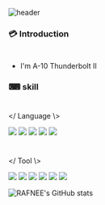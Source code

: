 ![header](https://capsule-render.vercel.app/api?type=waving&color=36B6E5&height=130&section=header&text=RAFNEE&animation=bilnk&fontSize=70&fontAlignY=70&fontColor=0F0F0F&)

### 💳 Introduction
#
* I'm A-10 Thunderbolt II

### ⌨ skill
#
</ Language \\>

<img src="https://img.shields.io/badge/verilog-40AEF0?style=flat&logo=verilog&logoColor=white"> <img src="https://img.shields.io/badge/C++-00599C?style=flat&logo=cplusplus&logoColor=white">
<img src="https://img.shields.io/badge/ARM-0091BD?style=flat&logo=arm&logoColor=white">
<img src="https://img.shields.io/badge/C-A8B9CC?style=flat&logo=C&logoColor=blue">
<img src="https://img.shields.io/badge/python-3776AB?style=flat&logo=python&logoColor=white">
#
</ Tool \\>

<img src="https://img.shields.io/badge/Visual Studio-5C2D91?style=flat&logo=visualstudio&logoColor=white"> <img src="https://img.shields.io/badge/VS Code-007ACC?style=flat&logo=visualstudiocode&logoColor=white">
<img src="https://img.shields.io/badge/Github-181717?style=flat&logo=github&logoColor=white">
<img src="https://img.shields.io/badge/VMware-607078?style=flat&logo=vmware&logoColor=white">
<img src="https://img.shields.io/badge/Quartus-40AEF0?style=flat&logo=quartus&logoColor=white">
<img src="https://img.shields.io/badge/ARMkeil-394049?style=flat&logo=armkeil&logoColor=white">

![RAFNEE's GitHub stats](https://github-readme-stats.vercel.app/api?username=RAFNEE&show_icons=true&theme=tokyonight)
